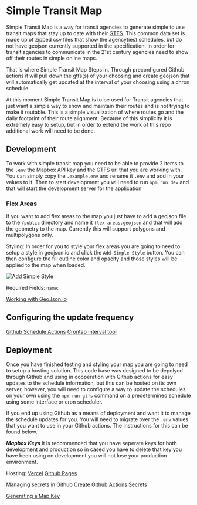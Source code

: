 # Simple Transit Map

Simple Transit Map is a way for transit agencies to generate simple to use transit maps that stay up to date with their [GTFS](https://www.gtfs.org). This common data set is made up of zipped csv files that show the agency(ies) schedules, but do not have geojson currently supported in the specification. In order for transit agencies to communicate in the 21st century agencies need to show off their routes in simple online maps.

That is where Simple Transit Map Steps in. Through preconfigured Github actions it will pull down the gtfs(s) of your choosing and create geojson that will automatically get updated at the interval of your choosing using a chron schedule.

At this moment Simple Transit Map is to be used for Transit agencies that just want a simple way to show and maintain their routes and is not trying to make it routable. This is a simple visualization of where routes go and the daily footprint of their route alignment. Because of this simplicity it is extremely easy to setup, but in order to extend the work of this repo additional work will need to be done.

## Development
To work with simple transit map you need to be able to provide 2 items to the `.env` the Mapbox API key and the GTFS url that you are working with. You can simply copy the `.example.env` and rename it `.env` and add in your values to it. Then to start development you will need to run `npm run dev` and that will start the development server for the application

### Flex Areas
If you want to add flex areas to the map you just have to add a geojson file to the `/public` directory and name it `flex-areas.geojson` and that will add the geometry to the map. Currently this will support polygons and multipolygons only.


Styling:
In order for you to style your flex areas you are going to need to setup a style in geojson.io and click the `Add Simple Style` button. You can then configure the fill outline color and opacity and those styles will be applied to the map when loaded.

![Add Simple Style](https://github.com/AvidDabbler/simple-transit-map/assets/8471756/daf9f01d-9863-4223-885b-f6860d3473fa)

Required Fields:
`name`: 

[Working with GeoJson.io](https://handsondataviz.org/geojsonio.html)

## Configuring the update frequency

[Github Schedule Actions](https://docs.github.com/en/actions/using-workflows/events-that-trigger-workflows#schedule)
[Crontab interval tool](https://crontab.guru/)


## Deployment
Once you have finished testing and styling your map you are going to need to setup a hosting solution. This code base was designed to be depolyed through Github and using in cooperation with Github actions for easy updates to the schedule information, but this can be hosted on its own server, however, you will need to configure a way to update the schedules on your own using the `npm run gtfs` command on a predetermined schedule using some interface or cron scheduler.

If you end up using Github as a means of deployment and want it to manage the schedule updates for you. You will need to migrate over the `.env` values that you want to use in your Github actions. The instructions for this can be found below. 

***Mapbox Keys***
It is recommended that you have seperate keys for both development and production so in cased you have to delete that key you have been using on development you will not lose your production environment.

Hosting:
[Vercel](https://vercel.com/)
[Github Pages](https://pages.github.com/)

Managing secrets in Github
[Create Github Actions Secrets](https://docs.github.com/en/actions/security-guides/using-secrets-in-github-actions)

[Generating a Map Key](https://docs.mylistingtheme.com/article/how-to-generate-a-mapbox-api-key/)
